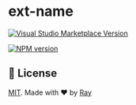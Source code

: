 # ext-name

<a href="https://marketplace.visualstudio.com/items?itemName=so1ve.ext-name" target="__blank"><img src="https://img.shields.io/visual-studio-marketplace/v/so1ve.ext-name.svg?color=eee&amp;label=VS%20Code%20Marketplace&logo=visual-studio-code" alt="Visual Studio Marketplace Version" /></a>

[![NPM version](https://img.shields.io/npm/v/ext-name?color=a1b858&label=)](https://www.npmjs.com/package/ext-name)

## 📝 License

[MIT](./LICENSE). Made with ❤️ by [Ray](https://github.com/so1ve)
